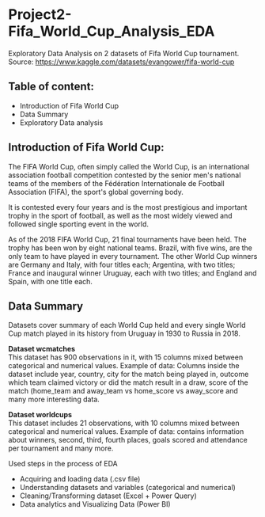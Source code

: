 # Project2-Fifa_World_Cup_Analysis_EDA
Exploratory Data Analysis on 2 datasets of Fifa World Cup tournament. </br>
Source: https://www.kaggle.com/datasets/evangower/fifa-world-cup

## Table of content:
- Introduction of Fifa World Cup
- Data Summary
- Exploratory Data analysis

## Introduction of Fifa World Cup: 

The FIFA World Cup, often simply called the World Cup, is an international association football competition contested by the senior men's national teams of the members of the Fédération Internationale de Football Association (FIFA), the sport's global governing body. 

It is contested every four years and is the most prestigious and important trophy in the sport of football, as well as the most widely viewed and followed single sporting event in the world. 

As of the 2018 FIFA World Cup, 21 final tournaments have been held. The trophy has been won by eight national teams. Brazil, with five wins, are the only team to have played in every tournament. The other World Cup winners are Germany and Italy, with four titles each; Argentina, with two titles; France and inaugural winner Uruguay, each with two titles; and England and Spain, with one title each.

## Data Summary

Datasets cover summary of each World Cup held and every single World Cup match played in its history from Uruguay in 1930 to Russia in 2018.

**Dataset wcmatches** </br>
This dataset has 900 observations in it, with 15 columns mixed between categorical and numerical values. 
Example of data: Columns inside the dataset include year, country, city for the match being played in, outcome which team claimed victory or did the match result in a draw, score of the match (home_team and away_team vs home_score vs away_score and many more interesting data.

**Dataset worldcups** </br>
This dataset includes 21 observations, with 10 columns mixed between categorical and numerical values.
Example of data: contains information about winners, second, third, fourth places, goals scored and attendance per tournament and many more.


Used steps in the process of EDA

- Acquiring and loading data (.csv file)
- Understanding datasets and variables (categorical and numerical)
- Cleaning/Transforming dataset (Excel + Power Query)
- Data analytics and Visualizing Data (Power BI)

